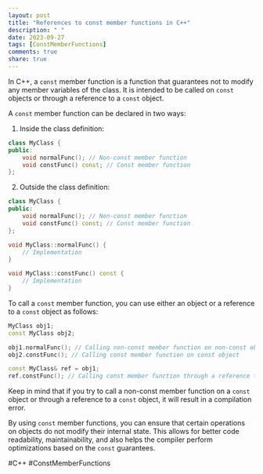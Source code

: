 ```yaml
---
layout: post
title: "References to const member functions in C++"
description: " "
date: 2023-09-27
tags: [ConstMemberFunctions]
comments: true
share: true
---
```


In C++, a `const` member function is a function that guarantees not to modify any member variables of the class. It is intended to be called on `const` objects or through a reference to a `const` object. 

A `const` member function can be declared in two ways:

1. Inside the class definition:
```cpp
class MyClass {
public:
    void normalFunc(); // Non-const member function
    void constFunc() const; // Const member function
};
```

2. Outside the class definition:
```cpp
class MyClass {
public:
    void normalFunc(); // Non-const member function
    void constFunc() const; // Const member function
};

void MyClass::normalFunc() {
    // Implementation
}

void MyClass::constFunc() const {
    // Implementation
}
```

To call a `const` member function, you can use either an object or a reference to a `const` object as follows:

```cpp
MyClass obj1;
const MyClass obj2;

obj1.normalFunc(); // Calling non-const member function on non-const object
obj2.constFunc(); // Calling const member function on const object

const MyClass& ref = obj1;
ref.constFunc(); // Calling const member function through a reference to a const object
```

Keep in mind that if you try to call a non-const member function on a `const` object or through a reference to a `const` object, it will result in a compilation error.

By using `const` member functions, you can ensure that certain operations on objects do not modify their internal state. This allows for better code readability, maintainability, and also helps the compiler perform optimizations based on the `const` guarantees.

#C++ #ConstMemberFunctions